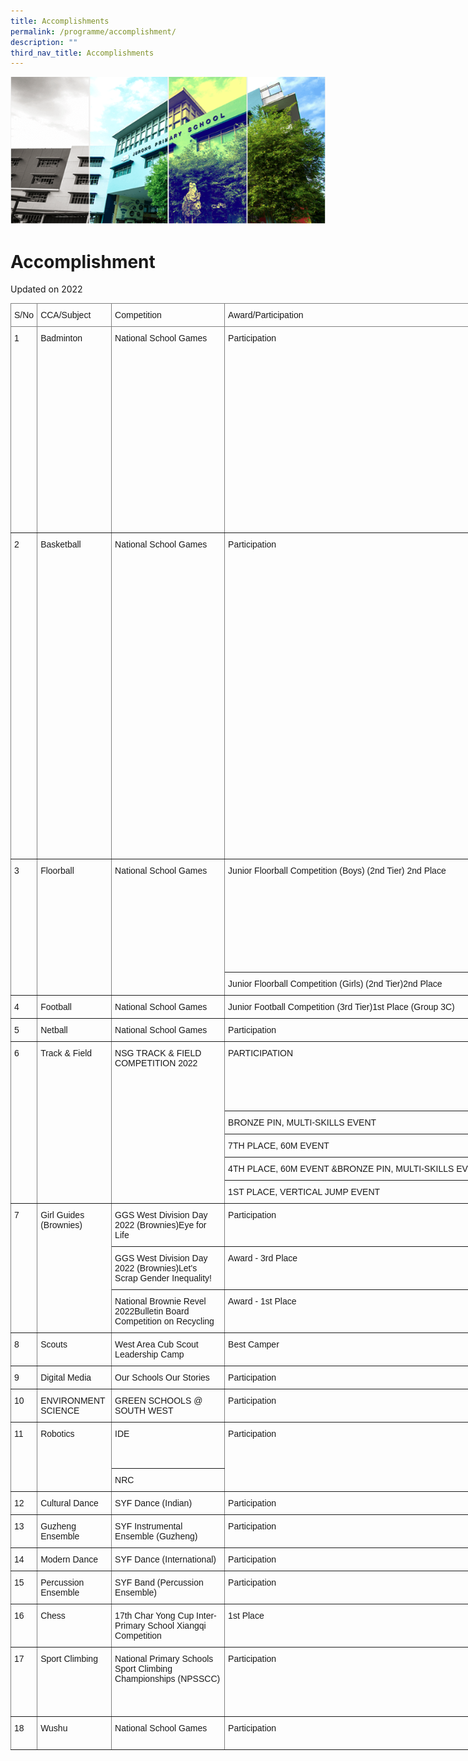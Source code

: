 ```yaml
---
title: Accomplishments
permalink: /programme/accomplishment/
description: ""
third_nav_title: Accomplishments
---
```


![](/images/Banner.png)

Accomplishment
==============
Updated on 2022 

<style type="text/css">
.tg  {border-collapse:collapse;border-spacing:0;}
.tg td{border-color:black;border-style:solid;border-width:1px;font-family:Arial, sans-serif;font-size:14px;
  overflow:hidden;padding:10px 5px;word-break:normal;}
.tg th{border-color:black;border-style:solid;border-width:1px;font-family:Arial, sans-serif;font-size:14px;
  font-weight:normal;overflow:hidden;padding:10px 5px;word-break:normal;}
.tg .tg-0pky{border-color:inherit;text-align:left;vertical-align:top}
</style>
<table class="tg" style="undefined;table-layout: fixed; width: 6712px">
<colgroup>
<col style="width: 42px">
<col style="width: 119px">
<col style="width: 181px">
<col style="width: 423px">
<col style="width: 5716px">
<col style="width: 231px">
</colgroup>
<thead>
  <tr>
    <th class="tg-0pky">S/No</th>
    <th class="tg-0pky">CCA/Subject</th>
    <th class="tg-0pky">Competition</th>
    <th class="tg-0pky">Award/Participation</th>
    <th class="tg-0pky">Students/Classes</th>
    <th class="tg-0pky">Division</th>
  </tr>
</thead>
<tbody>
  <tr>
    <td class="tg-0pky" rowspan="2">1</td>
    <td class="tg-0pky" rowspan="2">Badminton</td>
    <td class="tg-0pky" rowspan="2">National School Games</td>
    <td class="tg-0pky" rowspan="2">Participation</td>
    <td class="tg-0pky">JAYARAMAN PRITHVIRAJ (5I) <br>JAYDEN LAM YI JIE (5RY)<br> TAN YU ZHE JAYDEN (5RY)<br>KYRAN TAY TIAN LE (5I)<br> LEONG PAK SEK, KAEDEN (5C)<br> MIKKO TOR YICHENG (5G)<br> RAJESH SARAVANAN DHAYAN (5R)<br>CHONG CHEN JIA LAMONT (5P) <br>JERALD TAN MENG TECK (4G) <br> ASHER ILHAN BIN MOHAMAD MARICAN (4C)<br> HO HAO YANG LUCAS (4R)<br> TEOH SHENG JIE (5RY) - Sportmanship Award</td>
    <td class="tg-0pky">Junior Boys</td>
  </tr>
  <tr>
    <td class="tg-0pky">HUANG YI XUAN AMBER (4P)<br> LI YUHAN (4RY)<br>TAN SI QI (4R)<br>SABESH SUMETHA (5R)<br>TAN YI RIGHTEOUS (5R)<br>YUAN QIAOEN (5G) - Sportsmanship Award</td>
    <td class="tg-0pky">Junior Girls</td>
  </tr>
  <tr>
    <td class="tg-0pky" rowspan="2">2</td>
    <td class="tg-0pky" rowspan="2">Basketball</td>
    <td class="tg-0pky" rowspan="2">National School Games</td>
    <td class="tg-0pky" rowspan="2">Participation</td>
    <td class="tg-0pky">ANEEQ QAIM BIN UMMAL (P4-R)<br>LAU YU ZHI (P4-R)<br>CLARENCE TAN YE XUN (P5-C)<br>TAN JIA DE JEREL (P5-C)<br>TAN XIN SINCERE (P5-C)<br>DEEN HABEEL BIN RIZAL (P5-I)<br>ETHAN CHONG YI JUN (P5-I)<br>XANTHUS LAU YEE SHIN (P5-I)<br>ZHANG DAOMIAN (P5-R)<br>YANG JUNMING (P5-RY)<br>YE WEI LUN (P4-R) - Sportsmanship Award<br>TAN YU HENG DARIUS (P5-G) - Sportsmanship Award<br>KWA JIA HAO (P5-I) - Sportsmanship Award<br>TAN YI TENG (P5-I) - Sportsmanship Award<br>CHUA XUANJIE (P5-P)- Sportsmanship Award</td>
    <td class="tg-0pky">Junior Boys</td>
  </tr>
  <tr>
    <td class="tg-0pky">YIP YING XUAN (P4-C)<br>NURYN FALISHA BINTE MUHAMMAD FAIZAL (P4-G)<br>HASYA DYANN BINTE DEDY JOHAN (P4-P)<br>PEH ADALINA (P4-R)<br>QASRINA TAN XIANG TING BINTE RAYMI (P4-R)<br>FAN RUI XUAN, BELINDA (P5-G)<br>DESIREE LIM YU HUI (P5-RY)<br>SAHANNA D/O RAMASH (P5-RY)<br>NURYN EDRINA BINTE ZULKARNAIN (P4-G) - Sportsmanship Award<br>ANG CHEN EN, ASHLYN (P4-R)- Sportsmanship Award<br>GOH ZI TING (P4-R)- Sportsmanship Award<br>CHUA EN (P5-I)- Sportsmanship Award<br>MYUCCIA QUINN TAN YAN TANG (P5-I)- Sportsmanship Award<br>ADELE TANG EN XI (P5-P)- Sportsmanship Award<br>JAMIE GWEE SHU XIN (P5-P)- Sportsmanship Award</td>
    <td class="tg-0pky">Junior Girls</td>
  </tr>
  <tr>
    <td class="tg-0pky" rowspan="2">3</td>
    <td class="tg-0pky" rowspan="2">Floorball</td>
    <td class="tg-0pky" rowspan="2">National School Games</td>
    <td class="tg-0pky">Junior Floorball Competition (Boys) (2nd Tier) 2nd Place</td>
    <td class="tg-0pky">
			WU JIA TENG DAVID (4C)<br> 
			LIEW JUN HAO (4G) <br> 
			CHAN KAELEN (4I)<br>
			LIEW YUAN FENG (4I)<br>
			MOHAMAD AIZAD BIN MOHAMAD AHAD (4I)<br>
			OH KAIXIU (4P)<br>
			TRISTAN LUA JUN RUI (4P)<br>
			QUEK YONG HENG EDWARD (4R)<br>
			TRAVIS VIVIAN-SHINOZAKI (4RY)<br>
			MUHAMMAD KHAIRULLAH BIN ROSMAN (5G)</td>
    <td class="tg-0pky">Junior Boys</td>
  </tr>
  <tr>
    <td class="tg-0pky">Junior Floorball Competition (Girls) (2nd Tier)2nd Place</td>
    <td class="tg-0pky">WEE TZE EN NIKKI/ 4GANVAR BADHUSHA RAHMATH NISHA / 4PCLARA CHAN YU YAN / 4RJEANNE ONG JIN YING / 4RYNUR INSYIRAH BINTE FIRZAN / 4RYTONG YINGQI, PHOEBE / 4RYCHERYL FAUSTINA MORIER / 5INUR ADRIANA BINTE FIRZAN / 5R</td>
    <td class="tg-0pky">Junior Girls</td>
  </tr>
  <tr>
    <td class="tg-0pky">4</td>
    <td class="tg-0pky">Football</td>
    <td class="tg-0pky">National School Games</td>
    <td class="tg-0pky">Junior Football Competition (3rd Tier)1st Place (Group 3C)</td>
    <td class="tg-0pky">ADEN ALEXANDER (5-G)ANDRE KHALIS BIN MUHAMMAD KHAIRUL (4-R)B THARUN SETHUPATHI (4-C)CAVELL ANG ZE EN (4-Ry)CHAN JUN WEI NATCHON (5-C)DICKY DZULKARNAE BIN SURIA (5-C)EMIR FAIQ BIN SUHAIRIL (5-P)IMAN NAZIRIN BIN ISSA (5-G)LUCAS TAN (4-P)MAX NG ZHI LER (4-Ry)MUHAMMAD DANISH DZAKI BIN MOHAMAD ASHNOR (5-Ry)MUHAMMAD RAZIF AIMAN BIN ABDULLAH (4-P)MUHAMMAD SHAFIQ RIZQI BIN ZULKARNAIN (5-P)PUTRA DANISH BIN JASMANI (4-C)PUTRA NUR MUHAMMAD IMAN ZAFFY MUHAMMADHANIS (5-Ry)SYAHIIR RIFQI BIN SYAMRI (5-I)AARIQ FIKRI BIN MUHAMMAD KHAIRUL (5-I) - Sportsmanship AwardHAZIQ DANIAL BIN IRWAN (5-I) - Sportsmanship Award</td>
    <td class="tg-0pky">Junior Boys</td>
  </tr>
  <tr>
    <td class="tg-0pky">5</td>
    <td class="tg-0pky">Netball</td>
    <td class="tg-0pky">National School Games</td>
    <td class="tg-0pky">Participation</td>
    <td class="tg-0pky">SITI NUR ARISSA BINTI AZMI (4C) CHITARA O'RIORDIAN CHANDRA (4I)AQILA IRDEENA BINTE AFFANDI (4P)CHEANG TZE SHEE JILLIAN (4P)TAN LE XUAN ADABELLE (4P)KOAY YU CHENG (4RY)NUR ALYA AQILAH BINTE JAMAL (4RY)TAY JING YUE (4RY)JENNA ALYSSIA SAWTELL (5C)FLORENCE ONG (5I)NUR ZAAHEERAH BINTE MUHAMMED NAWAZ (5G)AUDREA PUTRI ANDE FARHAN (5P)ANG YI XUAN (5P)NG SI EN PARIS (5R)LEE YU XUAN ALYSSA (5R)TAN YUN RU CLAIRE (5R)NUR FAIQA FALISHA BINTE TAIB (5RY)ANG YI TING (5RY)MUTHUKUMAR JESHMITHA (5RY)YEO VALERIE (5R) - Sportsmanship Award</td>
    <td class="tg-0pky">Junior Girls</td>
  </tr>
  <tr>
    <td class="tg-0pky" rowspan="7">6</td>
    <td class="tg-0pky" rowspan="7">Track &amp; Field</td>
    <td class="tg-0pky" rowspan="7">NSG TRACK &amp; FIELD COMPETITION 2022</td>
    <td class="tg-0pky" rowspan="3">PARTICIPATION</td>
    <td class="tg-0pky">MERSON TOH YICONG / 4ISEKAR VISHAL / 4P</td>
    <td class="tg-0pky">JUNIOR 1 BOYS</td>
  </tr>
  <tr>
    <td class="tg-0pky">CYRUS ATHAN BESTERWITCH / 5PJ'VON CHIA WEI QUAN / 5RYGOH GIA HENG, ALISTAIR / 5I - Sportsmanship Award</td>
    <td class="tg-0pky">JUNIOR 2 BOYS</td>
  </tr>
  <tr>
    <td class="tg-0pky">LICIA LUM / 5CPUTERI NUR ULFAH BINTE MUHAMMAD FAIZAL / 5P</td>
    <td class="tg-0pky">JUNIOR 2 GIRLS</td>
  </tr>
  <tr>
    <td class="tg-0pky">BRONZE PIN, MULTI-SKILLS EVENT</td>
    <td class="tg-0pky">LEE HONG XUN / 4C</td>
    <td class="tg-0pky">JUNIOR 1 BOYS</td>
  </tr>
  <tr>
    <td class="tg-0pky">7TH PLACE, 60M EVENT</td>
    <td class="tg-0pky">KREBESH NAIR PRASAND / 5RY</td>
    <td class="tg-0pky">JUNIOR 2 BOYS</td>
  </tr>
  <tr>
    <td class="tg-0pky">4TH PLACE, 60M EVENT &amp;BRONZE PIN, MULTI-SKILLS EVENT</td>
    <td class="tg-0pky">NUFAH ASYURA BINTE MOHAMAD HISHAM / 4C</td>
    <td class="tg-0pky">JUNIOR 1 GIRLS</td>
  </tr>
  <tr>
    <td class="tg-0pky">1ST PLACE, VERTICAL JUMP EVENT</td>
    <td class="tg-0pky">CLARICE SONG YA QING / 5R</td>
    <td class="tg-0pky">JUNIOR 2 GIRLS</td>
  </tr>
  <tr>
    <td class="tg-0pky" rowspan="3">7</td>
    <td class="tg-0pky" rowspan="3">Girl Guides (Brownies)</td>
    <td class="tg-0pky">GGS West Division Day 2022 (Brownies)Eye for Life</td>
    <td class="tg-0pky">Participation</td>
    <td class="tg-0pky">(Gnome)Nur Faizah Binte Ahmad / 6IPhang Wen Li / 6IRajanya Ganguly / 6IYeoh Yu En / 4G</td>
    <td class="tg-0pky">West Division</td>
  </tr>
  <tr>
    <td class="tg-0pky">GGS West Division Day 2022 (Brownies)Let's Scrap Gender Inequality!</td>
    <td class="tg-0pky">Award - 3rd Place</td>
    <td class="tg-0pky">(Fairy)Saw Chi Xuan / 6RPhoebe Tania / 6IKristen Yeo / 4GTeng Yu Tong / 4PMegan Lew Yue Xi / 5R</td>
    <td class="tg-0pky">West Division</td>
  </tr>
  <tr>
    <td class="tg-0pky">National Brownie Revel 2022Bulletin Board Competition on Recycling</td>
    <td class="tg-0pky">Award - 1st Place</td>
    <td class="tg-0pky">Megan Lew Yue Xi / 5RLiu Xinyang / 5GTiffany Teo Pei Fen / 5RYRajanya Ganguly / 5C</td>
    <td class="tg-0pky">National</td>
  </tr>
  <tr>
    <td class="tg-0pky">8</td>
    <td class="tg-0pky">Scouts</td>
    <td class="tg-0pky">West Area Cub Scout Leadership Camp</td>
    <td class="tg-0pky">Best Camper</td>
    <td class="tg-0pky">Lee Sheng Rui (4Ry)</td>
    <td class="tg-0pky">West Division</td>
  </tr>
  <tr>
    <td class="tg-0pky">9</td>
    <td class="tg-0pky">Digital Media</td>
    <td class="tg-0pky">Our Schools Our Stories</td>
    <td class="tg-0pky">Participation</td>
    <td class="tg-0pky">Aaliyah Iza Binte Mohammed Rino Shahril - 5CareWon Yun Xuan - 5 PassionKristin Toh Jia Ying - 6 Passion</td>
    <td class="tg-0pky">Upper Primary</td>
  </tr>
  <tr>
    <td class="tg-0pky">10</td>
    <td class="tg-0pky">ENVIRONMENT SCIENCE</td>
    <td class="tg-0pky">GREEN SCHOOLS @ SOUTH WEST</td>
    <td class="tg-0pky">Participation</td>
    <td class="tg-0pky">YAP SHAN YOONGANG YI JUNTOH JUN WEILEE ZHONGRUI AVAANNURUL EDYNA QIQA'ELSYA BINTE SAIDICHAI KAR HUENHENG REN KE LOVELLESYED MUHAMMAD ISKANDAR BIN ISMAILMOHAMAD RAYHAN AKIL BIN ANWARREZQY IRWANSYAH BIN ABU BAKAR</td>
    <td class="tg-0pky"></td>
  </tr>
  <tr>
    <td class="tg-0pky" rowspan="3">11</td>
    <td class="tg-0pky" rowspan="3">Robotics</td>
    <td class="tg-0pky" rowspan="2">IDE</td>
    <td class="tg-0pky" rowspan="3">Participation</td>
    <td class="tg-0pky">BASKARAN YUVARAJ / 5GISHDEV SINGH / 5PCHEW ZHI XUAN / 6CFANG HONGYI / 6GGOBIKRISHNAN DHIYANESH / 6GLIM YU XI, JERLYN / 6GHO RUI BIN / 6PTEH WEI HAU / 6RTAN XIU QI / 6R</td>
    <td class="tg-0pky">IDE Robotics</td>
  </tr>
  <tr>
    <td class="tg-0pky">LEE XUAN YI RYAN / 6CPUTERA AMAN ADIDAS BIN ABDULLAH / 6GKENZO GABRIEL SUTANTO / 6IJONAS WONG XIU HAO / 6ING JIAN MUN / 6RSHRI DEVI PRASAD SUDHEER KUMAR / 6R</td>
    <td class="tg-0pky">IDE Sprint</td>
  </tr>
  <tr>
    <td class="tg-0pky">NRC</td>
    <td class="tg-0pky">NG JIAN MUN / 6RSHRI DEVI PRASAD SUDHEER KUMAR / 6RDEVRYAN SARVANAN / 4GTAN XIU QUAN / 4PTAN QI XUAN / 4RCHONG ER KANG / 4RCHAN HUI HERNG / 4RMUHAIMIN BIN FAIZAL / 5CBASKARAN YUVARAJ / 5GSHANMUGANATHAN SUHANA / 5GZHANG QISHUO / 5GLOGUESVARAN SRIVARSHIKKAA / 5GZHAO AIXIAO / 5GIAN LIM YOUNG / 5GLU XIANG ZE, DARIEN / 5GRABIATUL BALQIS BINTE BADIUZZAMAN / 5IFANG YUAN / 5PISHDEV SINGH / 5POLETHEA HUANG HAOYING / 5PCHINNADURAI SHIVAANI / 5RLEE YU HENG / 5RTOH KAI HUI / 5RLAM SHENG KAI ADEN / 5RRAMESH NIKITHA / 5RPUTERA AMAN ADIDAS BIN ABDULLAH / 6GGOBIKRISHNAN DHIYANESH / 6GKENZO GABRIEL SUTANTO / 6IHO RUI BIN / 6PTEH WEI HAU / 6R</td>
    <td class="tg-0pky">CoderZ</td>
  </tr>
  <tr>
    <td class="tg-0pky">12</td>
    <td class="tg-0pky">Cultural Dance</td>
    <td class="tg-0pky">SYF Dance (Indian)</td>
    <td class="tg-0pky">Participation</td>
    <td class="tg-0pky">SHIVAANI DIYANAH D/O RAMACHANDRAN / 4 CAREYAU TZENG YIAO / 4 CAREONG ZI YIN / 4 GRACIOUSGLENDA CHIA SHI EN / 4 INTEGRITYHANNAH BTE AZHAR / 4 INTEGRITYNUR ADRINA HADZIYAH BINTE MOHAMAD HADZRIEN / 4 INTEGRITYNUR HAILEY QAISARAH BINTE MOHAMAD FAIRUL / 4 INTEGRITYNUR QAISARAH BINTE MOHAMMAD ZUKARNAIN / 4 INTEGRITYIRIS CHENG KAY YING / 4 RESPECTLIU LEYUAN / 4 RESPECTGAN YI YI / 4 RESPONSIBILITYLI YUYUE / 4 RESPONSIBILITYPALANIVEL VISHRUTHI / 5 RESPECTCHUA JIA LE, JADE / 6 RESPECTKLOEY NG ZI XUAN / 6 RESPONSIBILITYNG ZHI YI / 6 RESPONSIBILITYNUR IZTRISYIA BTE MOHAMAD ZULFAIZ / 6 RESPONSIBILITY</td>
    <td class="tg-0pky">Primary</td>
  </tr>
  <tr>
    <td class="tg-0pky">13</td>
    <td class="tg-0pky">Guzheng Ensemble</td>
    <td class="tg-0pky">SYF Instrumental Ensemble (Guzheng)</td>
    <td class="tg-0pky">Participation</td>
    <td class="tg-0pky">CHARISSA LIM YU EN / 4 INTEGRITYAVA SENG / 4 PASSIONHUANG MINGYU / 4 PASSIONKHOO XING EN IZAVEL / 4 RESPECTLEOW JING XIN / 4 RESPECTTAY CHEE KEAT JONAH / 4 RESPONSIBILITYKHAN ZHI YI JEREMIAH / 5 CARECLARA CHANG JING EN / 5 GRACIOUSWANG JING LIN GINNI / 5 GRACIOUSCHAN QIAO EN / 5 PASSIONXU QIN / 5 PASSIONCASSIDY ARIELLE SEAH JING NING / 5 RESPECTLEOW JING QI / 6 INTEGRITYKYLIE LIM XI LUN / 6 PASSIONZENG LUOZIQI / 6 PASSIONGOH QIN XUAN / 6 RESPECT</td>
    <td class="tg-0pky">Primary</td>
  </tr>
  <tr>
    <td class="tg-0pky">14</td>
    <td class="tg-0pky">Modern Dance</td>
    <td class="tg-0pky">SYF Dance (International)</td>
    <td class="tg-0pky">Participation</td>
    <td class="tg-0pky">ALISYA SYIFA'A BINTE MUHAMMED FAIZAL / 4 CAREMAEGAN YAP ROU XUAN / 4 INTEGRITYANG ZING UN ZOLYNN / 4 RESPONSIBILITYCHONG LE HAN / 4 RESPONSIBILITYNUR WAHIDAH BINTE ABDULLAH / 4 RESPONSIBILITYSTEPHAN TAN WEI FENG / 4 RESPONSIBILITYCHIANG XIN HUI NATALIE / 5 CAREJOVIANNE TEE HUI YING / 5 CAREYOSEPHINE JOY CHEO SHI WEN / 5 CAREASHLEY SENG / 5 GRACIOUSCHAI MING YIN / 5 INTEGRITYDAISY SHARANII D/O KUMARAN / 5 INTEGRITYKOH RUI QI CHARIS / 5 INTEGRITYALEESYA SORFINA BINTE AZMAN / 5 PASSIONAIN SYAAKIRAH BINTE MULIADEE / 5 RESPECTDANIELLE PHANG KHAI XUAN / 5 RESPECTFELICIA ONG JIN XUAN / 5 RESPECTLIM LE ER KATE / 5 RESPECTLU ZI YI, MARIANNE / 5 RESPECTLIM EN XI, ELIZA / 5 RESPONSIBILITY</td>
    <td class="tg-0pky">Primary</td>
  </tr>
  <tr>
    <td class="tg-0pky">15</td>
    <td class="tg-0pky">Percussion Ensemble</td>
    <td class="tg-0pky">SYF Band (Percussion Ensemble)</td>
    <td class="tg-0pky">Participation</td>
    <td class="tg-0pky">HENG MIAN JOON / 4 CARELEE JIT EN / 4 CAREDARIEN LIM JUN HONG / 4 GRACIOUSHANIYAH BINTE MOHAMED FAROOK / 4 GRACIOUSHAYLEY HOW WEN LING / 4 PASSIONLERAINE CHEN SHI YU / 4 PASSIONINGNICIA NUR HIDAYAH BINTE RIZAL / 4 RESPECTPONG HYUK KOI ISAAC / 4 RESPECTLAU JUN YU DARIO / 4 RESPONSIBILITYLIM YOU HONG / 4 RESPONSIBILITYYOE JUN XIN NETH / 4 RESPONSIBILITYGENIE ANG HUI NING / 5 GRACIOUSKEW WEN YUE / 5 INTEGRITYLIM YING JIA / 5 INTEGRITYNG JUN YANG / 5 INTEGRITYSEOW UN HUI, ESTHER / 5 RESPONSIBILITYDANIEL NG WEI JIE / 6 CARELEE XIN YAN / 6 INTEGRITYHENG MIAN AN / 6 PASSIONMENG SHENGFENG / 6 PASSIONCHLOE CHAN XIANG NI / 6 RESPECTWANG JIANSHENG / 6 RESPECTTAN LI MIN JOYCE / 6 RESPONSIBILITYZIA ADORA BESTERWITCH / 6 RESPONSIBILITY</td>
    <td class="tg-0pky">Primary</td>
  </tr>
  <tr>
    <td class="tg-0pky">16</td>
    <td class="tg-0pky">Chess</td>
    <td class="tg-0pky">17th Char Yong Cup Inter-Primary School Xiangqi Competition</td>
    <td class="tg-0pky">1st Place</td>
    <td class="tg-0pky">LU XIANG ZE, DARIEN (5G)ZHANG QISHUO (5G)LU ZI YI, MARIANNE (5R)</td>
    <td class="tg-0pky">National</td>
  </tr>
  <tr>
    <td class="tg-0pky" rowspan="3">17</td>
    <td class="tg-0pky" rowspan="3">Sport Climbing</td>
    <td class="tg-0pky" rowspan="3">National Primary Schools Sport Climbing Championships (NPSSCC)</td>
    <td class="tg-0pky" rowspan="3">Participation</td>
    <td class="tg-0pky">LEONG WUN YU, NEVLYN / 3RY</td>
    <td class="tg-0pky">Junior Novice Girls</td>
  </tr>
  <tr>
    <td class="tg-0pky">SONG JUN YAN RYAN / 3RY</td>
    <td class="tg-0pky">Junior Novice Boys</td>
  </tr>
  <tr>
    <td class="tg-0pky">SONG YA QING CLARICE / 5R</td>
    <td class="tg-0pky">Junior Girls</td>
  </tr>
  <tr>
    <td class="tg-0pky">18</td>
    <td class="tg-0pky">Wushu</td>
    <td class="tg-0pky">National School Games</td>
    <td class="tg-0pky">Participation</td>
    <td class="tg-0pky">YUAN RONGJIE / 4I</td>
    <td class="tg-0pky">3-Duan Changquan 5-Duan Cudgel</td>
  </tr>
</tbody>
</table>